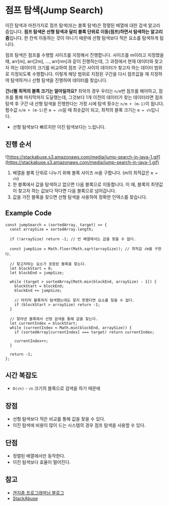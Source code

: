 # 점프 탐색(Jump Search)

이진 탐색과 마찬가지로 점프 탐색(또는 블록 탐색)은 정렬된 배열에 대한 검색 알고리즘입니다. **점프 탐색은 선형 탐색과 달리 블록 단위로 이동(점프)하면서 탐색하는 알고리즘**입니다. 한 칸씩 이동하는 것이 아니기 때문에 선형 탐색보다 적은 요소를 탐색하게 됩니다.

점프 탐색은 점프를 수행할 사이즈를 지정해서 진행합니다. 사이즈를 m이라고 지정했을 때, arr[m], arr[2m], …, arr[nm]과 같이 진행하는데, 그 과정에서 현재 데이터와 찾고자 하는 데이터의 크기를 비교하여 점프 구간 사이의 데이터가 찾고자 하는 데이터 범위로 지정되도록 수행합니다. 이렇게 해당 범위로 지정된 구간을 다시 점프값을 재 지정하여 탐색하거나 선형 탐색을 진행하여 데이터를 찾습니다.

**건너뛸 최적의 블록 크기는 얼마일까요?** 최악의 경우 우리는 `n/m`번 점프를 해야하고, 점프를 통해 마지막까지 도달했는데, 그것보다 1개 이전의 데이터가 찾는 데이터라면 점프 탐색 후 구간 내 선형 탐색을 진행한다는 가정 시에 탐색 횟수는 `n/m + (m-1)`이 됩니다. 함수값 `n/m + (m-1)`은 `m = √n`일 때 최솟값이 되고, 최적의 블록 크기는 `m = √n`입니다.

- 선형 탐색보다 빠르지만 이진 탐색보다는 느립니다.

## 진행 순서

![https://stackabuse.s3.amazonaws.com/media/jump-search-in-java-1.gif](https://stackabuse.s3.amazonaws.com/media/jump-search-in-java-1.gif)

1. 배열을 블록 단위로 나누기 위해 블록 사이즈 m을 구합니다. (m의 최적값은 `m = √n`)
2. 한 블록에서 값을 탐색하고 없으면 다음 블록으로 이동합니다. 이 때, 블록의 최댓값이 찾고자 하는 값보다 작다면 다음 블록으로 넘어갑니다.
3. 값을 가진 블록을 찾으면 선형 탐색을 사용하여 정확한 인덱스를 찾습니다.

## Example Code

```tsx
const jumpSearch = (sortedArray, target) => {
  const arraySize = sortedArray.length;

  if (!arraySize) return -1; // 빈 배열에서는 값을 찾을 수 없다.

  const jumpSize = Math.floor(Math.sqrt(arraySize)); // 최적값 √m을 구한다.

  // 찾고자하는 요소가 포함된 블록을 찾는다.
  let blockStart = 0;
  let blockEnd = jumpSize;

  while (target > sortedArray[Math.min(blockEnd, arraySize) - 1]) {
    blockStart = blockEnd;
    blockEnd += jumpSize;

    // 마지막 블록까지 탐색했는데도 찾지 못했다면 요소를 찾을 수 없다.
    if (blockStart > arraySize) return -1;
  }

  // 찾아낸 블록에서 선형 검색을 통해 값을 찾는다.
  let currentIndex = blockStart;
  while (currentIndex < Math.min(blockEnd, arraySize)) {
    if (sortedArray[currentIndex] === target) return currentIndex;

    currentIndex++;
  }

  return -1;
};
```

## 시간 복잡도

- `O(√n)` - `√n` 크기의 블록으로 검색을 하기 때문에

## 장점

- 선형 탐색보다 적은 비교를 통해 값을 찾을 수 있다.
- 이진 탐색에 비용이 많이 드는 시스템의 경우 점프 탐색을 사용할 수 있다.

## 단점

- 정렬된 배열에서만 동작한다.
- 이진 탐색보다 효율이 떨어진다.

## 참고

- [겐지충 프로그래머님 블로그](https://hongjw1938.tistory.com/40)
- [StackAbuse](https://stackabuse.com/jump-search-in-java/)
